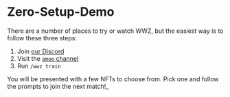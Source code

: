 # Zero-Setup-Demo

There are a number of places to try or watch WWZ, but the easiest way is to follow these three steps:

1. Join [our Discord](https://discord.gg/Q2JrwJDpNK)
2. Visit the [`amoe` channel](https://discord.gg/Q2JrwJDpNK)
3. Run `/wwz train`

You will be presented with a few NFTs to choose from. Pick one and follow the prompts to join the next match!_